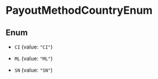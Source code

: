 

# PayoutMethodCountryEnum

## Enum


* `CI` (value: `"CI"`)

* `ML` (value: `"ML"`)

* `SN` (value: `"SN"`)



